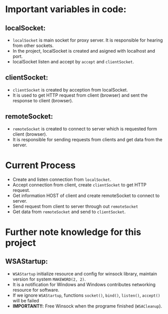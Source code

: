 # Important variables in code:

## localSocket:
* `localSocket` is main socket for proxy server. It is responsible for hearing from other sockets.
* In the project, localSocket is created and asigned with localhost and port. 
* localSocket listen and accept by `accept` and `clientSocket`.

## clientSocket:

* `clientSocket` is created by acception from localSocket. 
* It is used to get HTTP request from client (browser) and sent the response to client (browser).

## remoteSocket:
* `remoteSocket` is created to connect to server which is requested form client (browser).
* It is responsible for sending requests from clients and get data from the server.

# Current Process
* Create and listen connection from `localSocket`.
* Accept connection from client, create `clientSocket` to get HTTP request.
* Get information HOST of client and create remoteSocket to connect to server.
* Send request from client to server through out `remoteSocket`
* Get data from `remoteSocket` and send to `clientSocket`.

# Further note knowledge for this project
## WSAStartup: 
* `WSAStartup` initialize resource and config for winsock library, maintain version for system `MAKEWORD(2, 2)`.
* It is a notification for Windows and Windows contributes networking resource for software.
* If we ignore `WSAStartup`, functions `socket()`, `bind()`, `listen()`, `accept()` will be failed
* **IMPORTANT!!**: Free Winsock when the programe finished (`WSACleanup`).
